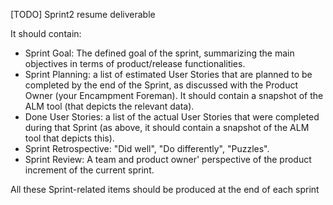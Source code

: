 [TODO] Sprint2 resume deliverable

It should contain:

- Sprint Goal: The defined goal of the sprint, summarizing the main objectives in terms of product/release functionalities.
- Sprint Planning: a list of estimated User Stories that are planned to be completed by the end of the Sprint, as discussed with the Product Owner (your Encampment Foreman). It should contain a snapshot of the ALM tool (that depicts the relevant data).
- Done User Stories: a list of the actual User Stories that were completed during that Sprint (as above, it should contain a snapshot of the ALM tool that depicts this).
- Sprint Retrospective: "Did well", "Do differently", "Puzzles".
- Sprint Review: A team and product owner' perspective of the product increment of the current sprint. 

All these Sprint-related items should be produced at the end of each sprint